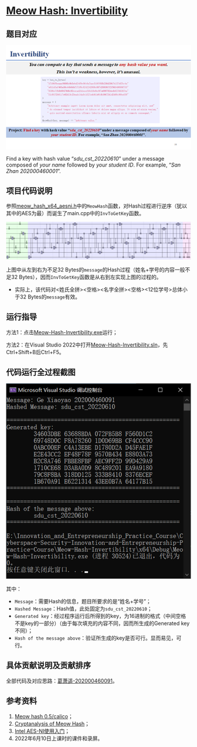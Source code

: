 # [Meow Hash: Invertibility](https://github.com/MaxIkaros/Cyberspace-Security-Innovation-and-Entrepreneurship-Practice-Course/tree/main/Meow-Hash-Invertibility)

## 题目对应

![image-20220725151357310](README/assets/image-20220725151357310.png)

Find a key with hash value “*sdu_cst_20220610*” under a message composed of *your name* followed by *your student ID*. For example, “*San Zhan 202000460001*”.

## 项目代码说明

参照[meow_hash_x64_aesni.h](meow_hash_x64_aesni.h)中的`MeowHash`函数，对Hash过程进行逆序（犹以其中的AES为最）而诞生了main.cpp中的`InvToGetKey`函数。

![image-20220729152126265](README/assets/image-20220729152126265.png)

上图中从左到右为不足32 Bytes的`message`的Hash过程（姓名+学号的内容一般不足32 Bytes），因而`InvToGetKey`函数是从右到左实现上图的过程的。

- 实际上，该代码对<姓氏全拼><空格><名字全拼><空格><12位学号>总体小于32 Bytes的`message`有效。

## 运行指导

方法1：点击[Meow-Hash-Invertibility.exe](Meow-Hash-Invertibility.exe)运行；

方法2：在Visual Studio 2022中打开[Meow-Hash-Invertibility.sln](Meow-Hash-Invertibility.sln)，先Ctrl+Shift+B后Ctrl+F5。

## 代码运行全过程截图

![image-20220729151641311](README/assets/image-20220729151641311.png)

其中：

- `Message`：需要Hash的信息，题目所要求的是“姓名+学号”；
- `Hashed Message`：Hash值，此处固定为`sdu_cst_20220610`；
- `Generated key`：经过程序运行后所得到的key，为16进制的格式（中间空格不是key的一部分）（由于每次填充的内容不同，因而所生成的Generated key不同）；
- `Hash of the message above`：验证所生成的key是否可行。显而易见，可行。

## 具体贡献说明及贡献排序

全部代码及对应思路：[葛萧遥-202000460091](https://github.com/MaxIkaros)。

## 参考资料

1. [Meow hash 0.5/calico](https://github.com/cmuratori/meow_hash)；
2. [Cryptanalysis of Meow Hash](https://peter.website/meow-hash-cryptanalysis)；
3. [Intel AES-NI使用入门](https://www.anquanke.com/post/id/260323)；
4. 2022年6月10日上课时的课件和录屏。
